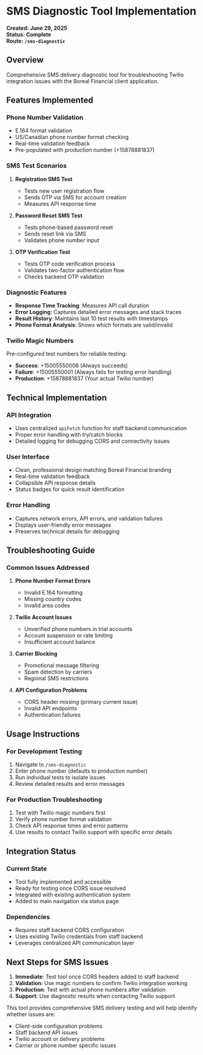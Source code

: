 # SMS Diagnostic Tool Implementation

**Created: June 29, 2025**  
**Status: Complete**  
**Route: `/sms-diagnostic`**

## Overview

Comprehensive SMS delivery diagnostic tool for troubleshooting Twilio integration issues with the Boreal Financial client application.

## Features Implemented

### Phone Number Validation
- E.164 format validation
- US/Canadian phone number format checking  
- Real-time validation feedback
- Pre-populated with production number (+15878881837)

### SMS Test Scenarios
1. **Registration SMS Test**
   - Tests new user registration flow
   - Sends OTP via SMS for account creation
   - Measures API response time

2. **Password Reset SMS Test**
   - Tests phone-based password reset
   - Sends reset link via SMS
   - Validates phone number input

3. **OTP Verification Test**
   - Tests OTP code verification process
   - Validates two-factor authentication flow
   - Checks backend OTP validation

### Diagnostic Features
- **Response Time Tracking**: Measures API call duration
- **Error Logging**: Captures detailed error messages and stack traces
- **Result History**: Maintains last 10 test results with timestamps
- **Phone Format Analysis**: Shows which formats are valid/invalid

### Twilio Magic Numbers
Pre-configured test numbers for reliable testing:
- **Success**: +15005550006 (Always succeeds)
- **Failure**: +15005550001 (Always fails for testing error handling)
- **Production**: +15878881837 (Your actual Twilio number)

## Technical Implementation

### API Integration
- Uses centralized `apiFetch` function for staff backend communication
- Proper error handling with try/catch blocks
- Detailed logging for debugging CORS and connectivity issues

### User Interface
- Clean, professional design matching Boreal Financial branding
- Real-time validation feedback
- Collapsible API response details
- Status badges for quick result identification

### Error Handling
- Captures network errors, API errors, and validation failures
- Displays user-friendly error messages
- Preserves technical details for debugging

## Troubleshooting Guide

### Common Issues Addressed
1. **Phone Number Format Errors**
   - Invalid E.164 formatting
   - Missing country codes
   - Invalid area codes

2. **Twilio Account Issues**
   - Unverified phone numbers in trial accounts
   - Account suspension or rate limiting
   - Insufficient account balance

3. **Carrier Blocking**
   - Promotional message filtering
   - Spam detection by carriers
   - Regional SMS restrictions

4. **API Configuration Problems**
   - CORS header missing (primary current issue)
   - Invalid API endpoints
   - Authentication failures

## Usage Instructions

### For Development Testing
1. Navigate to `/sms-diagnostic`
2. Enter phone number (defaults to production number)
3. Run individual tests to isolate issues
4. Review detailed results and error messages

### For Production Troubleshooting
1. Test with Twilio magic numbers first
2. Verify phone number format validation
3. Check API response times and error patterns
4. Use results to contact Twilio support with specific error details

## Integration Status

### Current State
- Tool fully implemented and accessible
- Ready for testing once CORS issue resolved
- Integrated with existing authentication system
- Added to main navigation via status page

### Dependencies
- Requires staff backend CORS configuration
- Uses existing Twilio credentials from staff backend
- Leverages centralized API communication layer

## Next Steps for SMS Issues

1. **Immediate**: Test tool once CORS headers added to staff backend
2. **Validation**: Use magic numbers to confirm Twilio integration working
3. **Production**: Test with actual phone numbers after validation
4. **Support**: Use diagnostic results when contacting Twilio support

This tool provides comprehensive SMS delivery testing and will help identify whether issues are:
- Client-side configuration problems
- Staff backend API issues  
- Twilio account or delivery problems
- Carrier or phone number specific issues